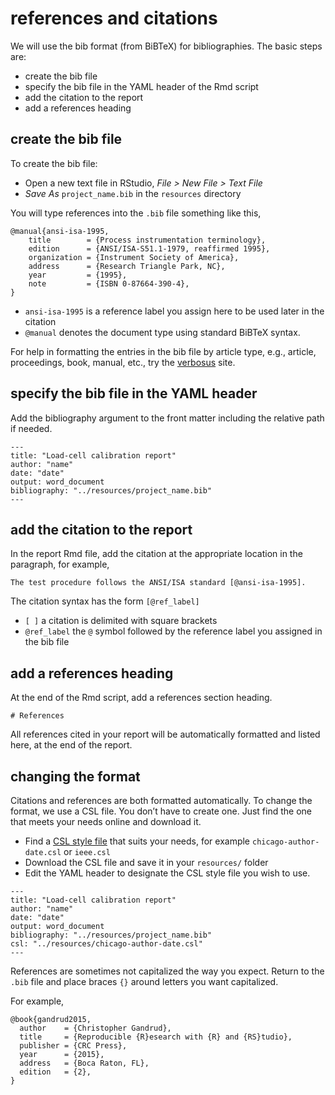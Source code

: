 
# references and citations

We will use the bib format (from BiBTeX) for bibliographies. The basic
steps are:

  - create the bib file  
  - specify the bib file in the YAML header of the Rmd script
  - add the citation to the report  
  - add a references heading

## create the bib file

To create the bib file:

  - Open a new text file in RStudio, *File \> New File \> Text File*  
  - *Save As* `project_name.bib` in the `resources` directory

You will type references into the `.bib` file something like this,

<pre class="r"><code>@manual{ansi-isa-1995,
    title        = {Process instrumentation terminology},
    edition      = {ANSI/ISA-S51.1-1979, reaffirmed 1995},
    organization = {Instrument Society of America},
    address      = {Research Triangle Park, NC},
    year         = {1995},
    note         = {ISBN 0-87664-390-4},
}</code></pre>

  - `ansi-isa-1995` is a reference label you assign here to be used
    later in the citation  
  - `@manual` denotes the document type using standard BiBTeX syntax.

For help in formatting the entries in the bib file by article type,
e.g., article, proceedings, book, manual, etc., try the
[verbosus](https://verbosus.com/bibtex-style-examples.html) site.

## specify the bib file in the YAML header

Add the bibliography argument to the front matter including the relative
path if needed.

<pre class="r"><code>---
title: "Load-cell calibration report"
author: "name"
date: "date"
output: word_document
bibliography: "../resources/project_name.bib"
---</code></pre>

## add the citation to the report

In the report Rmd file, add the citation at the appropriate location in
the paragraph, for
example,

<pre class="r"><code>The test procedure follows the ANSI/ISA standard [@ansi-isa-1995]. 
</code></pre>

The citation syntax has the form `[@ref_label]`

  - `[ ]` a citation is delimited with square brackets
  - `@ref_label` the `@` symbol followed by the reference label you
    assigned in the bib file

## add a references heading

At the end of the Rmd script, add a references section heading.

<pre class="r"><code># References
</code></pre>

All references cited in your report will be automatically formatted and
listed here, at the end of the report.

## changing the format

Citations and references are both formatted automatically. To change the
format, we use a CSL file. You don’t have to create one. Just find the
one that meets your needs online and download it.

  - Find a [CSL style file](http://citationstyles.org/styles/) that
    suits your needs, for example `chicago-author-date.csl` or
    `ieee.csl`
  - Download the CSL file and save it in your `resources/` folder  
  - Edit the YAML header to designate the CSL style file you wish to
    use.

<pre class="r"><code>---
title: "Load-cell calibration report"
author: "name"
date: "date"
output: word_document
bibliography: "../resources/project_name.bib"
csl: "../resources/chicago-author-date.csl"
---</code></pre>

References are sometimes not capitalized the way you expect. Return to
the `.bib` file and place braces `{}` around letters you want
capitalized.

For example,

    @book{gandrud2015,
      author    = {Christopher Gandrud}, 
      title     = {Reproducible {R}esearch with {R} and {RS}tudio},
      publisher = {CRC Press},
      year      = {2015},
      address   = {Boca Raton, FL},
      edition   = {2},
    }

